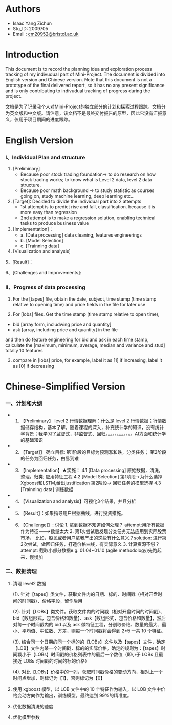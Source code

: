 # Authors 
- Isaac Yang Zichun
- Stu_ID: 2009705
- Email : cm20952@bristol.ac.uk

# Introduction
This document is to record the planning idea and exploration process tracking of my indivudual part of Mini-Project. The document is divided into English version and Chinese version. Note that this document is not a prototype of the final delivered report, so it has no any present significance and is only contributing to indivudual tracking of progress during the project.

文档是为了记录我个人对Mini-Project的独立部分的计划和探索过程跟踪。文档分为英文版和中文版。请注意，该文档不是最终交付报告的原型，因此它没有汇报意义，仅用于项目期间的进度跟踪。

# English Version
### Ⅰ、Individual Plan and structure
1. [Preliminary] 
    - Because poor stock trading foundation-> to do research on how stock trading works; to know what is Level 2 data, level 2 data structure. 
    - Because poor math background -> to study statistic as courses going on, study machine learning, deep learning etc...
2. [Target]: Decided to divide the individual part into 2 attempts
    - 1st attempt is to predict rise and fall, classification. because it is more easy than regression 
    - 2nd attempt is to make a regression solution, enabling technical tasks to produce business value
3. [Implementation]：
    - a. [Data processing] data cleaning, features engineerings
    - b. [Model Selection] 
    - c. [Trainning data] 
4. [Visualization and analysis]

5、[Result]：

6、[Challenges and Improvements]: 

### Ⅱ、Progress  of data  processing

1. For the [tapes] file, obtain the date, subject, time stamp (time stamp relative to opening time) and price fields in the file for later use

2. For [lobs] files. Get the time stamp (time stamp relative to open time),
- bid [array form, includwing price and quantity]
- ask [array, including price and quantity] in the file

and then do feature engineering for bid and ask in each time stamp, 
calculate the [maximum, minimum, average, median and variance and stud]
totally 10 features

3. compare in [lobs] price, for example,  label it as [1] if increasing, label it as [0] if decreasing

# Chinese-Simplified Version

### 一、计划和大纲

- 1. 【Preliminary】 
level 2 行情数据理解：什么是 level 2 行情数据；行情数据储存结构，基本了解。随着课程的深入，补充统计学的知识，没有统计学背景；我学习了监督式，非监督式、回归。。。。。。。。。。。。AI方面和统计学的基础知识
- 2. 【Target]】 确立目标:
        第1阶段的目标为预测涨和跌，分类任务；
        第2阶段的任务为回归任务，由易到难
- 3. 【Implementation】★实施：
         4.1 [Data processing] 原始数据，清洗，整理，归类; 应用特征工程
         4.2 [Model Selection] 第1阶段->为什么选择Xgboost和LSTM,给出justification
                               第2阶段-> 回归任务的模型选择
         4.3 [Trainning data]  训练数据
- 4. 【Visualization and analysis】可视化3个结果，并且分析

- 5. 【Result】：如果指导用户根据曲线，进行投资措施。

- 6. 【Challenge]】: 讨论 1. 拿到数据不知道如何处理？ attempt:用所有数据作为特征--->数量太大
                        2. 第1次尝试后发现分类任务无法应用到实际股票市场，
                         比如，股民或者用户拿我产出的这些有什么意义？solution: 进行第2次尝试，做回归任务，打造价格曲线，有实际意义
                         3. 计算资源不够？ attempt: 截取小部分数据e.g. 01.04~01.10 (agile methodology)先跑起来，慢慢加

### 二、数据清理

1. 清理 level2 数据

    (1). 针对【tapes】类文件，获取文件内的日期、标的、时间戳（相对开盘时间的时间戳）、价格字段，留作后用
    
    (2). 针对【LOBs】类文件。获取文件内的时间戳（相对开盘时间的时间戳）、bid【数组形式，包含价格和数量】、ask【数组形式，包含价格和数量】，然后对每一个时间戳内的 bid 以及 ask 做特征工程，分别取价格、数量的最大、最小、平均值、中位数、方差，则每一个时间戳将会得到 2\*5 一共 10 个特征。

    (3). 结合同一个日期的同一个标的的【LOBs】文件以及【tapes】文件，确定【LOB】文件内某一个时间戳，标的的实际价格。确定的规则为：【tapes】时间戳小于【LOBs】时间戳的价格列表中的最后一个数值（即小于 LOBs 且最接近 LOBs 时间戳的时间的标的价格）

    (4). 对比【LOBs】价格中的一列，获取时间戳价格的变动方向，相对上一个时间点增加，则标记为【1】，否则标记为【0】

2. 使用 xgboost 模型，以 LOB 文件中的 10 个特征作为输入，以 LOB 文件中价格变动方向作为输出，训练模型。最终达到 99%的精准度。

3. 优化数据清洗的速度

4. 优化模型参数
